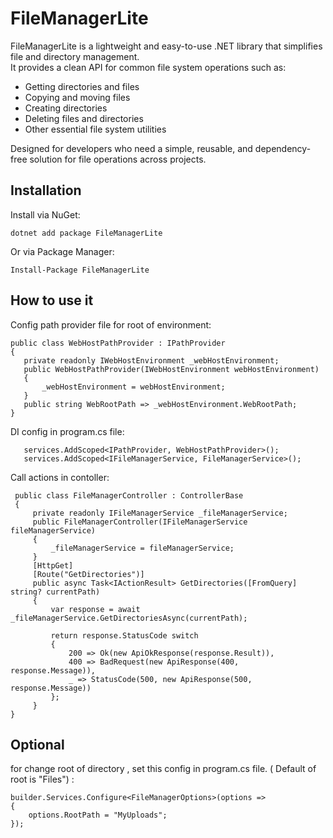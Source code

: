 # FileManagerLite

FileManagerLite is a lightweight and easy-to-use .NET library that simplifies file and directory management.  
It provides a clean API for common file system operations such as:

- Getting directories and files
- Copying and moving files
- Creating directories
- Deleting files and directories
- Other essential file system utilities

Designed for developers who need a simple, reusable, and dependency-free solution for file operations across projects.

## Installation
Install via NuGet:

```dotnet add package FileManagerLite```

Or via Package Manager:

```Install-Package FileManagerLite```

## How to use it

Config path provider file for root of environment:
   ```
 public class WebHostPathProvider : IPathProvider
  {
      private readonly IWebHostEnvironment _webHostEnvironment;
      public WebHostPathProvider(IWebHostEnvironment webHostEnvironment)
      {
          _webHostEnvironment = webHostEnvironment;
      }
      public string WebRootPath => _webHostEnvironment.WebRootPath;
  }
   ```

DI config in program.cs file:

```
   services.AddScoped<IPathProvider, WebHostPathProvider>();
   services.AddScoped<IFileManagerService, FileManagerService>();
```

Call actions in contoller:

```
 public class FileManagerController : ControllerBase
 {
     private readonly IFileManagerService _fileManagerService;
     public FileManagerController(IFileManagerService fileManagerService)
     {
         _fileManagerService = fileManagerService;
     }
     [HttpGet]
     [Route("GetDirectories")]
     public async Task<IActionResult> GetDirectories([FromQuery] string? currentPath)
     {
         var response = await _fileManagerService.GetDirectoriesAsync(currentPath);
    
         return response.StatusCode switch
         {
             200 => Ok(new ApiOkResponse(response.Result)),
             400 => BadRequest(new ApiResponse(400, response.Message)),
             _ => StatusCode(500, new ApiResponse(500, response.Message))
         };
     }
}
```

## Optional 
for change root of directory , set this config in program.cs file. ( Default of root is "Files") :

``` 
builder.Services.Configure<FileManagerOptions>(options =>
{
    options.RootPath = "MyUploads";
});
```
